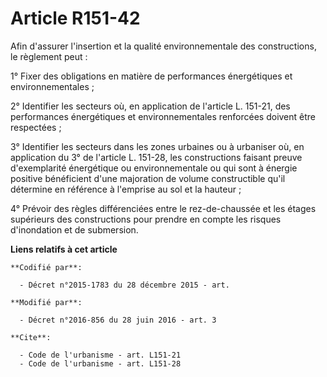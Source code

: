 # Article R151-42

Afin d'assurer l'insertion et la qualité environnementale des constructions, le règlement peut : 

1° Fixer des obligations en matière de performances énergétiques et environnementales ; 

2° Identifier les secteurs où, en application de l'article L. 151-21, des performances énergétiques et environnementales
renforcées doivent être respectées ; 

3° Identifier les secteurs dans les zones urbaines ou à urbaniser où, en application du 3° de l'article L. 151-28, les
constructions faisant preuve d'exemplarité énergétique ou environnementale ou qui sont à énergie positive bénéficient d'une
majoration de volume constructible qu'il détermine en référence à l'emprise au sol et la hauteur ; 

4° Prévoir des règles différenciées entre le rez-de-chaussée et les étages supérieurs des constructions pour prendre en
compte les risques d'inondation et de submersion.

**Liens relatifs à cet article**

	**Codifié par**:

	  - Décret n°2015-1783 du 28 décembre 2015 - art.

	**Modifié par**:

	  - Décret n°2016-856 du 28 juin 2016 - art. 3

	**Cite**:

	  - Code de l'urbanisme - art. L151-21
	  - Code de l'urbanisme - art. L151-28
